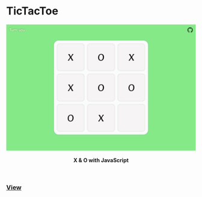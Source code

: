 # TicTacToe

<section align="center">

  ![demo](demo.png)
  
  **X & O with JavaScript**

</section>

<br>

### [View](https://msfpt.github.io/TicTacToe)